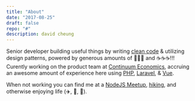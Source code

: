 ```yaml
---
title: "About"
date: "2017-08-25"
draft: false
repo: "#"
description: david cheung
---
```



Senior developer building useful things by writing [clean code](http://www.php-fig.org/psr/psr-2/) & utilizing design patterns, powered by generous amounts of 🤔🤔🤔 and ☕️☕️☕️!!! Curently working on the product team at [Continuum Economics](http://www.continuumeconomics.com), accruing an awesome amount of experience here using [PHP](http://www.php.net), [Laravel](https://www.laravel.com/), & [Vue](https://www.vuejs.com/). 


When not working you can find me at a [NodeJS Meetup](https://www.meetup.com/nodejs/), [hiking](http://hikethehudsonvalley.com/breakneck-ridge/), and otherwise enjoying life (✈️, 🍻, 🌮).
